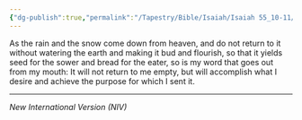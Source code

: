 ```yaml
---
{"dg-publish":true,"permalink":"/Tapestry/Bible/Isaiah/Isaiah 55_10-11/","title":"Isaiah 55:10–11","hide":true,"tags":["bible-verse","bible-verse"],"dgHomeLink":true,"dgShowLocalGraph":true,"dgEnableSearch":true}
---
```


As the rain and the snow come down from heaven, and do not return to it without watering the earth and making it bud and flourish, so that it yields seed for the sower and bread for the eater, so is my word that goes out from my mouth: It will not return to me empty, but will accomplish what I desire and achieve the purpose for which I sent it.

---
*New International Version (NIV)*